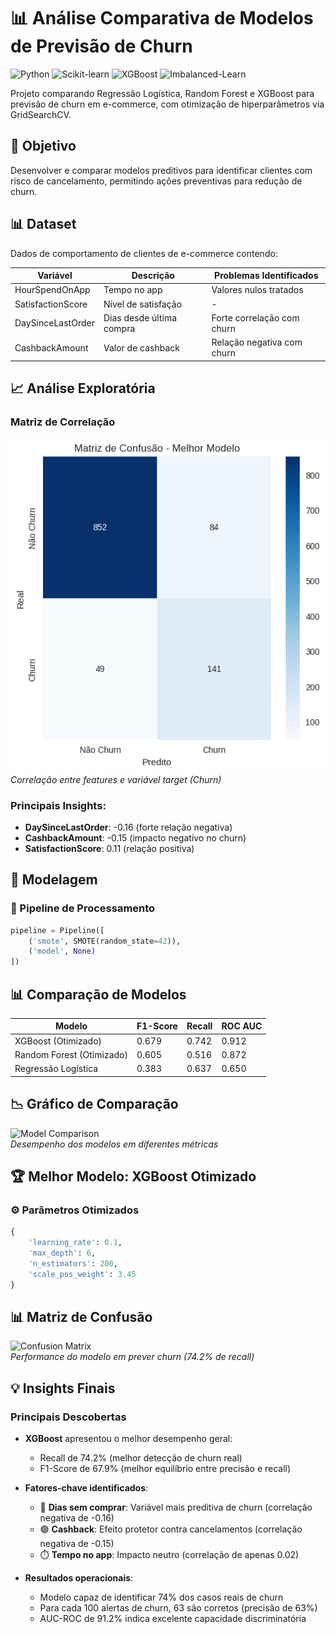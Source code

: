 # 📊 Análise Comparativa de Modelos de Previsão de Churn

![Python](https://img.shields.io/badge/Python-3.8%2B-blue)
![Scikit-learn](https://img.shields.io/badge/Scikit--learn-1.0.2-orange)
![XGBoost](https://img.shields.io/badge/XGBoost-1.5.0-green)
![Imbalanced-Learn](https://img.shields.io/badge/Imbalanced--Learn-0.9.0-yellow)

Projeto comparando Regressão Logística, Random Forest e XGBoost para previsão de churn em e-commerce, com otimização de hiperparâmetros via GridSearchCV.

## 🎯 Objetivo
Desenvolver e comparar modelos preditivos para identificar clientes com risco de cancelamento, permitindo ações preventivas para redução de churn.

## 📊 Dataset
Dados de comportamento de clientes de e-commerce contendo:

| Variável | Descrição | Problemas Identificados |
|----------|-----------|-------------------------|
| HourSpendOnApp | Tempo no app | Valores nulos tratados |
| SatisfactionScore | Nível de satisfação | - |
| DaySinceLastOrder | Dias desde última compra | Forte correlação com churn |
| CashbackAmount | Valor de cashback | Relação negativa com churn |

## 📈 Análise Exploratória

### Matriz de Correlação
![Correlation Heatmap](https://github.com/maxMitsuya/analise-lr-rf-xgboost/blob/main/confusion_matrix.png)
*Correlação entre features e variável target (Churn)*

### Principais Insights:
- **DaySinceLastOrder**: -0.16 (forte relação negativa)
- **CashbackAmount**: -0.15 (impacto negativo no churn)
- **SatisfactionScore**: 0.11 (relação positiva)

## 🤖 Modelagem

### 🔧 Pipeline de Processamento
```python
pipeline = Pipeline([
    ('smote', SMOTE(random_state=42)),
    ('model', None)
])
```

## 📊 Comparação de Modelos

| Modelo                     | F1-Score | Recall | ROC AUC |
|----------------------------|----------|--------|---------|
| XGBoost (Otimizado)        | 0.679    | 0.742  | 0.912   |
| Random Forest (Otimizado)   | 0.605    | 0.516  | 0.872   |
| Regressão Logística        | 0.383    | 0.637  | 0.650   |

## 📉 Gráfico de Comparação
![Model Comparison](https://i.imgur.com/model_comparison_churn.png)  
*Desempenho dos modelos em diferentes métricas*

## 🏆 Melhor Modelo: XGBoost Otimizado

### ⚙️ Parâmetros Otimizados
```python
{
    'learning_rate': 0.1,
    'max_depth': 6,
    'n_estimators': 200,
    'scale_pos_weight': 3.45
}
```
## 📊 Matriz de Confusão
![Confusion Matrix](https://i.imgur.com/conf_matrix_xgboost.png)  
*Performance do modelo em prever churn (74.2% de recall)*

## 💡 Insights Finais

### Principais Descobertas
- **XGBoost** apresentou o melhor desempenho geral:  
  - Recall de 74.2% (melhor detecção de churn real)  
  - F1-Score de 67.9% (melhor equilíbrio entre precisão e recall)

- **Fatores-chave identificados**:  
  - 🔴 **Dias sem comprar**: Variável mais preditiva de churn (correlação negativa de -0.16)  
  - 🟢 **Cashback**: Efeito protetor contra cancelamentos (correlação negativa de -0.15)  
  - ⏱️ **Tempo no app**: Impacto neutro (correlação de apenas 0.02)

- **Resultados operacionais**:  
  - Modelo capaz de identificar 74% dos casos reais de churn  
  - Para cada 100 alertas de churn, 63 são corretos (precisão de 63%)  
  - AUC-ROC de 91.2% indica excelente capacidade discriminatória
